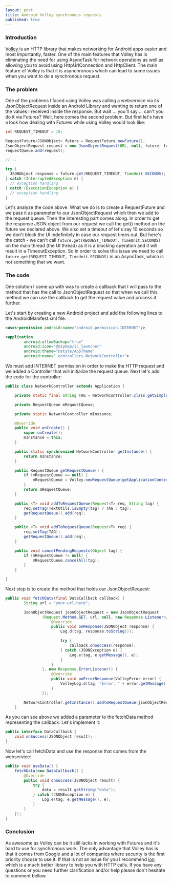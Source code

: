 ```yaml
---
layout: post
title: Android Volley synchronous requests
published: true
---
```


### Introduction

<a href="http://developer.android.com/training/volley/index.html" target="_blank"> Volley </a> is an HTTP library that makes networking for Android apps easier and most importantly, faster. One of the main features that Volley has is eliminating the need for using AsyncTask for network operations as well as allowing you to avoid using HttpUrlConnection and HttpClient. The main feature of Volley is that it is asynchronous which can lead to some issues when you want to do a synchronous request.

### The problem

One of the problems I faced using Volley was calling a webservice via its JsonObjectRequest inside an Android Library and wanting to return one of the values I received inside the response. But wait ... you'll say ... can't you do it via Futures? 
Well, here comes the second problem. But first let's have a look how dealing with Futures while using Volley would look like:

``` java
int REQUEST_TIMEOUT = 10;

RequestFuture<JSONObject> future = RequestFuture.newFuture();
JsonObjectRequest request = new JsonObjectRequest(URL, null, future, future);
requestQueue.add(request);

//...

try {
  JSONObject response = future.get(REQUEST_TIMEOUT, TimeUnit.SECONDS); // this will block (forever)
} catch (InterruptedException e) {
  // exception handling
} catch (ExecutionException e) {
  // exception handling
}
```

Let's analyze the code above. What we do is to create a RequestFuture and we pass it as parameter to our JsonObjectRequest which then we add to the request queue.
Then the interesting part comes along. In order to get the response JSON object from our request we call the get() method on the future we declared above. We also set a timeout of let's say 10 seconds so we don't block the UI indefinitely in case our request times out.
But here's the catch - we can't call ``` future.get(REQUEST_TIMEOUT, TimeUnit.SECONDS) ``` on the main thread (the UI thread) as it is a blocking operation and it will result in a TimeoutException. So in order to solve this issue we need to call ``` future.get(REQUEST_TIMEOUT, TimeUnit.SECONDS) ``` in an AsyncTask, which is not something that we want.

### The code

One solution I came up with was to create a callback that I will pass to the method that has the call to JsonObjectRequest so that when we call this method we can use the callback to get the request value and process it further.

Let's start by creating a new Android project and add the following lines to the AndroidManifest.xml file:

``` xml
<uses-permission android:name="android.permission.INTERNET"/>

<application
        android:allowBackup="true"
        android:icon="@mipmap/ic_launcher"
        android:theme="@style/AppTheme"
        android:name=".controllers.NetworkController">
```

We must add INTERNET permission in order to make the HTTP request and we added a Controller that will initialize the request queue.
Next let's add the code for the controller:

```java
public class NetworkController extends Application {

    private static final String TAG = NetworkController.class.getSimpleName();

    private RequestQueue mRequestQueue;

    private static NetworkController mInstance;

    @Override
    public void onCreate() {
        super.onCreate();
        mInstance = this;
    }

    public static synchronized NetworkController getInstance() {
        return mInstance;
    }

    public RequestQueue getRequestQueue() {
        if (mRequestQueue == null) {
            mRequestQueue = Volley.newRequestQueue(getApplicationContext());
        }
        return mRequestQueue;
    }

    public <T> void addToRequestQueue(Request<T> req, String tag) {
        req.setTag(TextUtils.isEmpty(tag) ? TAG : tag);
        getRequestQueue().add(req);
    }

    public <T> void addToRequestQueue(Request<T> req) {
        req.setTag(TAG);
        getRequestQueue().add(req);
    }

    public void cancelPendingRequests(Object tag) {
        if (mRequestQueue != null) {
            mRequestQueue.cancelAll(tag);
        }
    }

}
```

Next step is to create the method that holds our JsonObjectRequest:

```java
public void fetchData(final DataCallback callback) {
        String url = "your-url-here";

        JsonObjectRequest jsonObjectRequest = new JsonObjectRequest
                (Request.Method.GET, url, null, new Response.Listener<JSONObject>() {
                    @Override
                    public void onResponse(JSONObject response) {
                        Log.d(tag, response.toString());

                        try {
                            callback.onSuccess(response);
                        } catch (JSONException e) {
                            Log.e(tag, e.getMessage(), e);
                        }
                    }
                }, new Response.ErrorListener() {
                    @Override
                    public void onErrorResponse(VolleyError error) {
                        VolleyLog.d(tag, "Error: " + error.getMessage());
                    }
                });

        NetworkController.getInstance().addToRequestQueue(jsonObjectRequest);
    }
```

As you can see above we added a parameter to the fetchData method representing the callback. Let's implement it:

```java
public interface DataCallback {
    void onSuccess(JSONObject result);
}
```

Now let's call fetchData and use the response that comes from the webservice:

```java
public void useData() {
    fetchData(new DataCallback() {
        @Override
        public void onSuccess(JSONObject result) {
            try {
                data = result.getString("data");
            } catch (JSONException e) {
                Log.e(tag, e.getMessage(), e);
            }
        }
    });
}
```

### Conclusion

As awesome as Volley can be it still lacks in working with Futures and it's hard to use for synchronous work. The only advantage that Volley has is that it comes from Google and a lot of companies where security is the first priority choose to use it. If that is not an issue for you I recommend <a href="https://github.com/koush/ion" target="_blank"> ion </a> which is a much better library to help you with HTTP calls.
If you have any questions or you need further clarification and/or help please don't hesitate to comment bellow.



